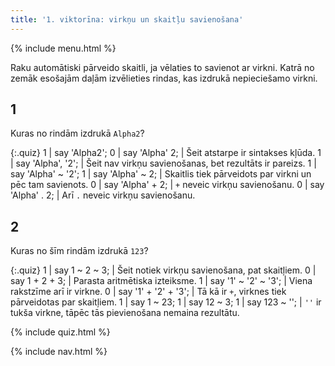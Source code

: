 ```yaml
---
title: '1. viktorīna: virkņu un skaitļu savienošana'
---
```


{% include menu.html %}

Raku automātiski pārveido skaitli, ja vēlaties to savienot ar virkni. Katrā no zemāk esošajām daļām izvēlieties rindas, kas izdrukā nepieciešamo virkni.

## 1

Kuras no rindām izdrukā `Alpha2`?

{:.quiz}
1 | say 'Alpha2';
0 | say 'Alpha' 2; | Šeit atstarpe ir sintakses kļūda.
1 | say 'Alpha', '2'; | Šeit nav virkņu savienošanas, bet rezultāts ir pareizs.
1 | say 'Alpha' ~ '2';
1 | say 'Alpha' ~ 2; | Skaitlis tiek pārveidots par virkni un pēc tam savienots.
0 | say 'Alpha' + 2; | `+` neveic virkņu savienošanu.
0 | say 'Alpha' . 2; | Arī `.` neveic virkņu savienošanu.

## 2

Kuras no šīm rindām izdrukā `123`?

{:.quiz}
1 | say 1 ~ 2 ~ 3; | Šeit notiek virkņu savienošana, pat skaitļiem.
0 | say 1 + 2 + 3; | Parasta aritmētiska izteiksme.
1 | say '1' ~ '2' ~ '3'; | Viena rakstzīme arī ir virkne.
0 | say '1' + '2' + '3'; | Tā kā ir `+`, virknes tiek pārveidotas par skaitļiem.
1 | say 1 ~ 23;
1 | say 12 ~ 3;
1 | say 123 ~ ''; | `''` ir tukša virkne, tāpēc tās pievienošana nemaina rezultātu.

{% include quiz.html %}

{% include nav.html %}